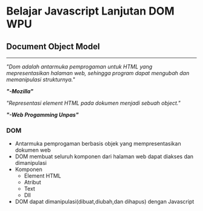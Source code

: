 # Belajar Javascript Lanjutan DOM WPU

## Document Object Model

---
*"Dom adalah antarmuka pemprogaman untuk HTML yang mepresentasikan halaman web, sehingga program dapat mengubah dan memanipulasi strukturnya."*

***"-Mozilla"***

*"Representasi element HTML pada dokumen menjadi sebuah object."*

***"-Web Progamming Unpas"***

### DOM
* Antarmuka pemprogaman berbasis objek yang mempresentasikan dokumen web
* DOM membuat seluruh komponen dari halaman web dapat diakses dan dimanipulasi
* Komponen
  * Element HTML
  * Atribut
  * Text
  * Dll
* DOM dapat dimanipulasi(dibuat,diubah,dan dihapus) dengan Javascript